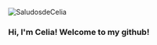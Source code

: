 ![SaludosdeCelia](https://user-images.githubusercontent.com/106325280/210613816-c08e2dc8-d32d-4397-afe5-0a595d8fc316.gif)
### Hi, I'm Celia! Welcome to my github!

<!--
**CeliaMi/CeliaMi** is a ✨ _special_ ✨ repository because its `README.md` (this file) appears on your GitHub profile.

Here are some ideas to get you started:

- 🔭 I’m currently working on ...
- 🌱 I’m currently learning ...
- 👯 I’m looking to collaborate on ...
- 🤔 I’m looking for help with ...
- 💬 Ask me about ...
- 📫 How to reach me: ...
- 😄 Pronouns: ...
- ⚡ Fun fact: ...
-->
